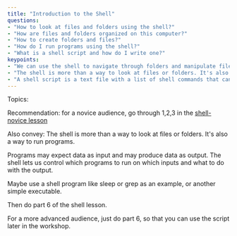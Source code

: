 ```yaml
---
title: "Introduction to the Shell"
questions:
- "How to look at files and folders using the shell?"
- "How are files and folders organized on this computer?"
- "How to create folders and files?"
- "How do I run programs using the shell?"
- "What is a shell script and how do I write one?"
keypoints: 
- "We can use the shell to navigate through folders and manipulate files."
- "The shell is more than a way to look at files or folders. It's also a way to run programs."
- "A shell script is a text file with a list of shell commands that can be executed together."
---
```


Topics: 

Recommendation: for a novice audience, go through 1,2,3 in 
the [shell-novice lesson](http://swcarpentry.github.io/shell-novice/)

Also convey: 
The shell is more than a way to look at files or folders. It's also a way to run programs.

Programs may expect data as input and may produce data as output. The shell lets us 
control which programs to run on which inputs and what to do with the output.

Maybe use a shell program like sleep or grep as an example, or another simple executable.  

Then do part 6 of the shell lesson.  

For a more advanced audience, just do part 6, so that you can use 
the script later in the workshop.  